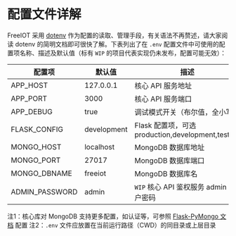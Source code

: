 # 配置文件详解

FreeIOT 采用 [dotenv](https://github.com/motdotla/dotenv) 作为配置的读取、管理手段，有关语法不再赘述，请大家阅读 dotenv 的简明文档即可很快了解。下表列出了在 `.env` 配置文件中可使用的配置项名称、描述及默认值（标有 `WIP` 的项目代表实现仍未发布，配置可能无效）：

| 配置项            | 默认值         | 描述                                                                          |
| ----------------- | -------------- | ----------------------------------------------------------------------------- |
| APP_HOST              | 127.0.0.1  | 核心 API 服务地址                                                      |
| APP_PORT              | 3000           | 核心 API 服务端口                                                             |
| APP_DEBUG             | true           | 调试模式开关（布尔值，全小写）                                                |
| FLASK_CONFIG      | development    | Flask 配置项，可选production,development,testing                              |
| MONGO_HOST        | localhost      | MongoDB 数据库地址                                                            |
| MONGO_PORT        | 27017          | MongoDB 数据库端口                                                            |
| MONGO_DBNAME      | freeiot        | MongoDB 数据库名                                                              |
| ADMIN_PASSWORD    | admin          | `WIP` 核心 API 鉴权服务 admin 用户密码                                        |

注1：核心库对 MongoDB 支持更多配置，如认证等，可参照 [Flask-PyMongo 文档](https://flask-pymongo.readthedocs.io/en/latest/) 配置
注2：`.env` 文件应放置在当前运行路径（CWD）的同目录或上层目录
